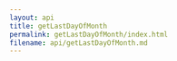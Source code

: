 ```yaml
---
layout: api
title: getLastDayOfMonth
permalink: getLastDayOfMonth/index.html
filename: api/getLastDayOfMonth.md
---
```

